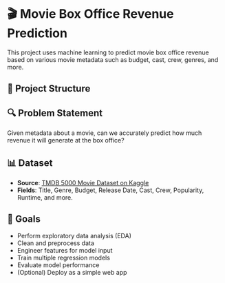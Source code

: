 # 🎬 Movie Box Office Revenue Prediction

This project uses machine learning to predict movie box office revenue based on various movie metadata such as budget, cast, crew, genres, and more.

## 📂 Project Structure


## 🔍 Problem Statement

Given metadata about a movie, can we accurately predict how much revenue it will generate at the box office?

## 📊 Dataset

- **Source**: [TMDB 5000 Movie Dataset on Kaggle](https://www.kaggle.com/datasets/tmdb/tmdb-movie-metadata)
- **Fields**: Title, Genre, Budget, Release Date, Cast, Crew, Popularity, Runtime, and more.

## 📌 Goals

- Perform exploratory data analysis (EDA)
- Clean and preprocess data
- Engineer features for model input
- Train multiple regression models
- Evaluate model performance
- (Optional) Deploy as a simple web app
